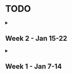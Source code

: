 # TODO

<details>
<summary>

## Week 2 - Jan 15-22

</summary>
<br>

Assignment | Due Date
--- | ---
~~Systems Chapter 1 through section 1.3~~ | Jan 16
~~Systems Required Reading~~ | Jan 16
Sustainability Lab Prep | Jan 16
DEI Engineering Week 2 Discusstion Prep | Jan 18
Stats Homework 1 | Jan 19
Sustainability HW 1 | Jan 21

</details>


<details>
<summary>

## Week 1 - Jan 7-14

</summary>
<br>

Assignment | Due Date
--- | ---
~~First Week Intro Note Draft~~ | Jan 10
~~First Week Intro Note Revision~~ | Jan 10
~~Stats Quiz 0~~ | Jan 11
~~Intro Sustainability Class 2 Readings~~ | Jan 11
~~C Language Basics~~ | Jan 11
~~Introduction to MasteringEngineering: Computer Science~~ | Jan 12
~~Collaborative Class Wiki Contribution~~ 1 | Jan 15
~~Systems Lab I~~ | Jan 16
~~Read Systems I Syllabus~~ | 
~~Read Engineering Stats Syllabus~~ |
~~Read DEI Engineering Syllabus~~ |
~~Read Intro Sustainability Syllabus~~ |

</details>